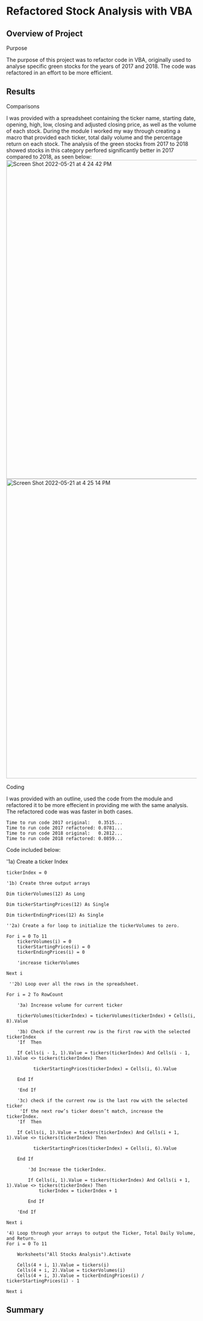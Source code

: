# Refactored Stock Analysis with VBA
## Overview of Project
  
Purpose
  
  The purpose of this project was to refactor code in VBA, originally used to analyse specific green stocks for the years of 2017 and 2018.  The code was refactored in an effort to be more efficient.

## Results

Comparisons

  I was provided with a spreadsheet containing the ticker name, starting date, opening, high, low, closing and adjusted closing price, as well as the volume of each stock. During the module I worked my way through creating a macro that provided each ticker, total daily volume and the percentage return on each stock. The analysis of the green stocks from 2017 to 2018 showed stocks in this category perfored significantly better in 2017 compared to 2018, as seen below: <img width="842" alt="Screen Shot 2022-05-21 at 4 24 42 PM" src="https://user-images.githubusercontent.com/105119531/169668381-a673286f-c1c6-44e6-8b95-7f28abaf0ce4.png">
<img width="791" alt="Screen Shot 2022-05-21 at 4 25 14 PM" src="https://user-images.githubusercontent.com/105119531/169668385-a16acb12-ebfc-48f8-8788-47099afaf031.png">

Coding

  I was provided with an outline, used the code from the module and refactored it to be more effecient in providing me with the same analysis. The refactored code was was faster in both cases. 
    
    Time to run code 2017 original:   0.3515...
    Time to run code 2017 refactored: 0.0781...
    Time to run code 2018 original:   0.2812...
    Time to run code 2018 refactored: 0.0859...
  
Code included below:
  
   '1a) Create a ticker Index

    tickerIndex = 0

    '1b) Create three output arrays
    
    Dim tickerVolumes(12) As Long

    Dim tickerStartingPrices(12) As Single

    Dim tickerEndingPrices(12) As Single

    ''2a) Create a for loop to initialize the tickerVolumes to zero.

    For i = 0 To 11
        tickerVolumes(i) = 0
        tickerStartingPrices(i) = 0
        tickerEndingPrices(i) = 0
     
        'increase tickerVolumes
    
    Next i

     ''2b) Loop over all the rows in the spreadsheet.
    
    For i = 2 To RowCount

        '3a) Increase volume for current ticker
            
        tickerVolumes(tickerIndex) = tickerVolumes(tickerIndex) + Cells(i, 8).Value
        
        '3b) Check if the current row is the first row with the selected tickerIndex
        'If  Then
            
        If Cells(i - 1, 1).Value = tickers(tickerIndex) And Cells(i - 1, 1).Value <> tickers(tickerIndex) Then
              
              tickerStartingPrices(tickerIndex) = Cells(i, 6).Value

        End If
            
        'End If
        
        '3c) check if the current row is the last row with the selected ticker
         'If the next row’s ticker doesn’t match, increase the tickerIndex.
        'If  Then
            
        If Cells(i, 1).Value = tickers(tickerIndex) And Cells(i + 1, 1).Value <> tickers(tickerIndex) Then
              
              tickerStartingPrices(tickerIndex) = Cells(i, 6).Value
              
        End If
        
            '3d Increase the tickerIndex.
        
            If Cells(i, 1).Value = tickers(tickerIndex) And Cells(i + 1, 1).Value <> tickers(tickerIndex) Then
                tickerIndex = tickerIndex + 1
            
            End If

        'End If
    
    Next i
    
    '4) Loop through your arrays to output the Ticker, Total Daily Volume, and Return.
    For i = 0 To 11
        
        Worksheets("All Stocks Analysis").Activate
        
        Cells(4 + i, 1).Value = tickers(i)
        Cells(4 + i, 2).Value = tickerVolumes(i)
        Cells(4 + i, 3).Value = tickerEndingPrices(i) / tickerStartingPrices(i) - 1
        
    Next i
    
 ## Summary
 
 
